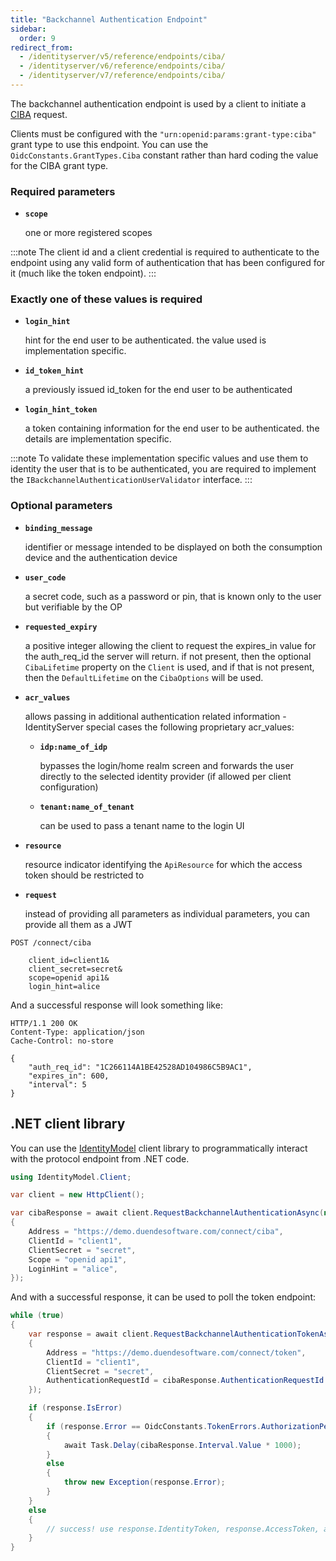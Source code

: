 ```yaml
---
title: "Backchannel Authentication Endpoint"
sidebar:
  order: 9
redirect_from:
  - /identityserver/v5/reference/endpoints/ciba/
  - /identityserver/v6/reference/endpoints/ciba/
  - /identityserver/v7/reference/endpoints/ciba/
---
```


The backchannel authentication endpoint is used by a client to initiate a [CIBA](/identityserver/v7/ui/ciba) request.

Clients must be configured with the `"urn:openid:params:grant-type:ciba"` grant type to use this endpoint.
You can use the `OidcConstants.GrantTypes.Ciba` constant rather than hard coding the value for the CIBA grant type.

### Required parameters

* **`scope`**

  one or more registered scopes

:::note
The client id and a client credential is required to authenticate to the endpoint using any valid form of authentication
that has been configured for it (much like the token endpoint).
:::

### Exactly one of these values is required

* **`login_hint`**

  hint for the end user to be authenticated. the value used is implementation specific.

* **`id_token_hint`**

  a previously issued id_token for the end user to be authenticated

* **`login_hint_token`**

  a token containing information for the end user to be authenticated. the details are implementation specific.

:::note
To validate these implementation specific values and use them to identity the user that is to be authenticated, you are
required to implement the `IBackchannelAuthenticationUserValidator` interface.
:::

### Optional parameters

* **`binding_message`**

  identifier or message intended to be displayed on both the consumption device and the authentication device

* **`user_code`**

  a secret code, such as a password or pin, that is known only to the user but verifiable by the OP

* **`requested_expiry`**

  a positive integer allowing the client to request the expires_in value for the auth_req_id the server will return. if
  not present, then the optional `CibaLifetime` property on the `Client` is used, and if that is not present, then the
  `DefaultLifetime` on the `CibaOptions` will be used.

* **`acr_values`**

  allows passing in additional authentication related information - IdentityServer special cases the following
  proprietary acr_values:

    * **`idp:name_of_idp`**

      bypasses the login/home realm screen and forwards the user directly to the selected identity provider (if allowed
      per client configuration)

    * **`tenant:name_of_tenant`**

      can be used to pass a tenant name to the login UI

* **`resource`**

  resource indicator identifying the `ApiResource` for which the access token should be restricted to

* **`request`**

  instead of providing all parameters as individual parameters, you can provide all them as a JWT

```text
POST /connect/ciba

    client_id=client1&
    client_secret=secret&
    scope=openid api1&
    login_hint=alice
```

And a successful response will look something like:

```text
HTTP/1.1 200 OK
Content-Type: application/json
Cache-Control: no-store

{
    "auth_req_id": "1C266114A1BE42528AD104986C5B9AC1",
    "expires_in": 600,
    "interval": 5
}
```

## .NET client library

You can use the [IdentityModel](https://identitymodel.readthedocs.io) client library to programmatically interact with
the protocol endpoint from .NET code.

```cs
using IdentityModel.Client;

var client = new HttpClient();

var cibaResponse = await client.RequestBackchannelAuthenticationAsync(new BackchannelAuthenticationRequest
{
    Address = "https://demo.duendesoftware.com/connect/ciba",
    ClientId = "client1",
    ClientSecret = "secret",
    Scope = "openid api1",
    LoginHint = "alice",
});
```

And with a successful response, it can be used to poll the token endpoint:

```cs
while (true)
{
    var response = await client.RequestBackchannelAuthenticationTokenAsync(new BackchannelAuthenticationTokenRequest
    {
        Address = "https://demo.duendesoftware.com/connect/token",
        ClientId = "client1",
        ClientSecret = "secret",
        AuthenticationRequestId = cibaResponse.AuthenticationRequestId
    });

    if (response.IsError)
    {
        if (response.Error == OidcConstants.TokenErrors.AuthorizationPending || response.Error == OidcConstants.TokenErrors.SlowDown)
        {
            await Task.Delay(cibaResponse.Interval.Value * 1000);
        }
        else
        {
            throw new Exception(response.Error);
        }
    }
    else
    {
        // success! use response.IdentityToken, response.AccessToken, and response.RefreshToken (if requested)
    }
}
```
